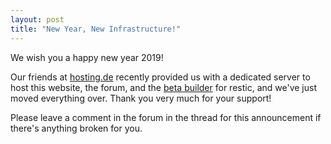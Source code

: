 ```yaml
---
layout: post
title: "New Year, New Infrastructure!"
---
```


We wish you a happy new year 2019!

Our friends at [hosting.de](https://www.hosting.de) recently provided us with a dedicated server to host this website, the forum, and the [beta builder](https://beta.restic.net) for restic, and we've just moved everything over. Thank you very much for your support!

Please leave a comment in the forum in the thread for this announcement if there's anything broken for you.

